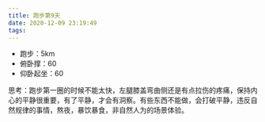 ```yaml
---
title: 跑步第9天
date: 2020-12-09 23:19:49
tags:
---
```


- 跑步：5km
- 俯卧撑：60
- 仰卧起坐：60

思考：跑步第一圈的时候不能太快，左腿膝盖弯曲侧还是有点拉伤的疼痛，保持内心的平静很重要，有了平静，才会有洞察。有些东西不能做，会打破平静，违反自然规律的事情，熬夜，暴饮暴食，非自然人为的场景体验。

